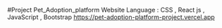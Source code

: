 #Project Pet_Adoption_platform Website
Language : CSS , React js , JavaScript , Bootstrap 
https://pet-adoption-platform-project.vercel.app
